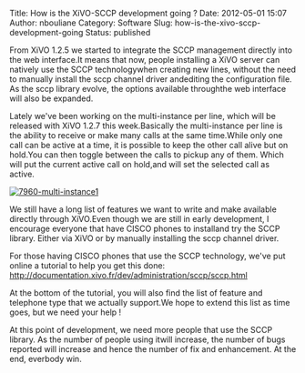 Title: How is the XiVO-SCCP development going ?
Date: 2012-05-01 15:07
Author: nbouliane
Category: Software
Slug: how-is-the-xivo-sccp-development-going
Status: published

From XiVO 1.2.5 we started to integrate the SCCP management directly
into the web interface.It means that now, people installing a XiVO
server can natively use the SCCP technologywhen creating new lines,
without the need to manually install the sccp channel driver andediting
the configuration file. As the sccp library evolve, the options
available throughthe web interface will also be expanded.

Lately we've been working on the multi-instance per line, which will be
released with XiVO 1.2.7 this week.Basically the multi-instance per line
is the ability to receive or make many calls at the same time.While only
one call can be active at a time, it is possible to keep the other call
alive but on hold.You can then toggle between the calls to pickup any of
them. Which will put the current active call on hold,and will set the
selected call as active.

[![7960-multi-instance1](/public/libsccp/.IMG_20120501_092831_s.jpg "7960-multi-instance1, mai 2012")](/public/libsccp/IMG_20120501_092831.jpg "7960-multi-instance1")

We still have a long list of features we want to write and make
available directly through XiVO.Even though we are still in early
development, I encourage everyone that have CISCO phones to installand
try the SCCP library. Either via XiVO or by manually installing the sccp
channel driver.

For those having CISCO phones that use the SCCP technology, we've put
online a tutorial to help you get this done:
<http://documentation.xivo.fr/dev/administration/sccp/sccp.html>

At the bottom of the tutorial, you will also find the list of feature
and telephone type that we actually support.We hope to extend this list
as time goes, but we need your help !

At this point of development, we need more people that use the SCCP
library. As the number of people using itwill increase, the number of
bugs reported will increase and hence the number of fix and enhancement.
At the end, everbody win.

</p>


